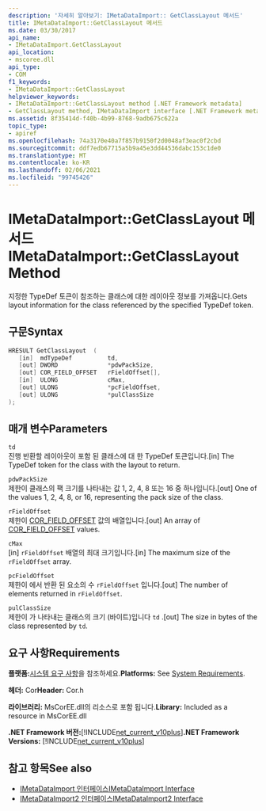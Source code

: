 ```yaml
---
description: '자세히 알아보기: IMetaDataImport:: GetClassLayout 메서드'
title: IMetaDataImport::GetClassLayout 메서드
ms.date: 03/30/2017
api_name:
- IMetaDataImport.GetClassLayout
api_location:
- mscoree.dll
api_type:
- COM
f1_keywords:
- IMetaDataImport::GetClassLayout
helpviewer_keywords:
- IMetaDataImport::GetClassLayout method [.NET Framework metadata]
- GetClassLayout method, IMetaDataImport interface [.NET Framework metadata]
ms.assetid: 8f35414d-f40b-4b99-8768-9adb675c622a
topic_type:
- apiref
ms.openlocfilehash: 74a3170e40a7f857b9150f2d0048af3eac0f2cbd
ms.sourcegitcommit: ddf7edb67715a5b9a45e3dd44536dabc153c1de0
ms.translationtype: MT
ms.contentlocale: ko-KR
ms.lasthandoff: 02/06/2021
ms.locfileid: "99745426"
---
```

# <a name="imetadataimportgetclasslayout-method"></a><span data-ttu-id="4f846-103">IMetaDataImport::GetClassLayout 메서드</span><span class="sxs-lookup"><span data-stu-id="4f846-103">IMetaDataImport::GetClassLayout Method</span></span>

<span data-ttu-id="4f846-104">지정한 TypeDef 토큰이 참조하는 클래스에 대한 레이아웃 정보를 가져옵니다.</span><span class="sxs-lookup"><span data-stu-id="4f846-104">Gets layout information for the class referenced by the specified TypeDef token.</span></span>  
  
## <a name="syntax"></a><span data-ttu-id="4f846-105">구문</span><span class="sxs-lookup"><span data-stu-id="4f846-105">Syntax</span></span>  
  
```cpp  
HRESULT GetClassLayout  (
   [in]  mdTypeDef          td,
   [out] DWORD              *pdwPackSize,  
   [out] COR_FIELD_OFFSET   rFieldOffset[],  
   [in]  ULONG              cMax,  
   [out] ULONG              *pcFieldOffset,  
   [out] ULONG              *pulClassSize  
);  
```  
  
## <a name="parameters"></a><span data-ttu-id="4f846-106">매개 변수</span><span class="sxs-lookup"><span data-stu-id="4f846-106">Parameters</span></span>  

 `td`  
 <span data-ttu-id="4f846-107">진행 반환할 레이아웃이 포함 된 클래스에 대 한 TypeDef 토큰입니다.</span><span class="sxs-lookup"><span data-stu-id="4f846-107">[in] The TypeDef token for the class with the layout to return.</span></span>  
  
 `pdwPackSize`  
 <span data-ttu-id="4f846-108">제한이 클래스의 팩 크기를 나타내는 값 1, 2, 4, 8 또는 16 중 하나입니다.</span><span class="sxs-lookup"><span data-stu-id="4f846-108">[out] One of the values 1, 2, 4, 8, or 16, representing the pack size of the class.</span></span>  
  
 `rFieldOffset`  
 <span data-ttu-id="4f846-109">제한이 [COR_FIELD_OFFSET](cor-field-offset-structure.md) 값의 배열입니다.</span><span class="sxs-lookup"><span data-stu-id="4f846-109">[out] An array of [COR_FIELD_OFFSET](cor-field-offset-structure.md) values.</span></span>  
  
 `cMax`  
 <span data-ttu-id="4f846-110">[in] `rFieldOffset` 배열의 최대 크기입니다.</span><span class="sxs-lookup"><span data-stu-id="4f846-110">[in] The maximum size of the `rFieldOffset` array.</span></span>  
  
 `pcFieldOffset`  
 <span data-ttu-id="4f846-111">제한이 에서 반환 된 요소의 수 `rFieldOffset` 입니다.</span><span class="sxs-lookup"><span data-stu-id="4f846-111">[out] The number of elements returned in `rFieldOffset`.</span></span>  
  
 `pulClassSize`  
 <span data-ttu-id="4f846-112">제한이 가 나타내는 클래스의 크기 (바이트)입니다 `td` .</span><span class="sxs-lookup"><span data-stu-id="4f846-112">[out] The size in bytes of the class represented by `td`.</span></span>  
  
## <a name="requirements"></a><span data-ttu-id="4f846-113">요구 사항</span><span class="sxs-lookup"><span data-stu-id="4f846-113">Requirements</span></span>  

 <span data-ttu-id="4f846-114">**플랫폼:**[시스템 요구 사항](../../get-started/system-requirements.md)을 참조하세요.</span><span class="sxs-lookup"><span data-stu-id="4f846-114">**Platforms:** See [System Requirements](../../get-started/system-requirements.md).</span></span>  
  
 <span data-ttu-id="4f846-115">**헤더:** Cor</span><span class="sxs-lookup"><span data-stu-id="4f846-115">**Header:** Cor.h</span></span>  
  
 <span data-ttu-id="4f846-116">**라이브러리:** MsCorEE.dll의 리소스로 포함 됩니다.</span><span class="sxs-lookup"><span data-stu-id="4f846-116">**Library:** Included as a resource in MsCorEE.dll</span></span>  
  
 <span data-ttu-id="4f846-117">**.NET Framework 버전:**[!INCLUDE[net_current_v10plus](../../../../includes/net-current-v10plus-md.md)]</span><span class="sxs-lookup"><span data-stu-id="4f846-117">**.NET Framework Versions:** [!INCLUDE[net_current_v10plus](../../../../includes/net-current-v10plus-md.md)]</span></span>  
  
## <a name="see-also"></a><span data-ttu-id="4f846-118">참고 항목</span><span class="sxs-lookup"><span data-stu-id="4f846-118">See also</span></span>

- [<span data-ttu-id="4f846-119">IMetaDataImport 인터페이스</span><span class="sxs-lookup"><span data-stu-id="4f846-119">IMetaDataImport Interface</span></span>](imetadataimport-interface.md)
- [<span data-ttu-id="4f846-120">IMetaDataImport2 인터페이스</span><span class="sxs-lookup"><span data-stu-id="4f846-120">IMetaDataImport2 Interface</span></span>](imetadataimport2-interface.md)
